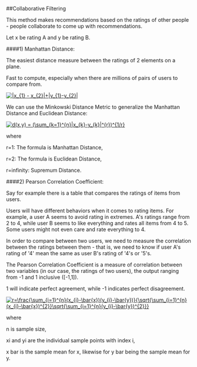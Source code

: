 ##Collaborative Filtering


This method makes recommendations based on the ratings of other people - people collaborate to come up with recommendations. 

Let x be rating A and y be rating B.


####1) Manhattan Distance:

The easiest distance measure between the ratings of 2 elements on a plane.

Fast to compute, especially when there are millions of pairs of users to compare from.

<a href="https://www.codecogs.com/eqnedit.php?latex=|x_{1}&space;-&space;x_{2}|&plus;|y_{1}-y_{2}|" target="_blank"><img src="https://latex.codecogs.com/gif.latex?|x_{1}&space;-&space;x_{2}|&plus;|y_{1}-y_{2}|" title="|x_{1} - x_{2}|+|y_{1}-y_{2}|" /></a>


We can use the Minkowski Distance Metric to generalize the Manhattan Distance and Euclidean Distance:

<a href="https://www.codecogs.com/eqnedit.php?latex=d(x,y)&space;=&space;(\sum_{k=1}^{n}|x_{k}-y_{k}|^{r})^{1/r}" target="_blank"><img src="https://latex.codecogs.com/gif.latex?d(x,y)&space;=&space;(\sum_{k=1}^{n}|x_{k}-y_{k}|^{r})^{1/r}" title="d(x,y) = (\sum_{k=1}^{n}|x_{k}-y_{k}|^{r})^{1/r}" /></a>

where

r=1: The formula is Manhattan Distance,

r=2: The formula is Euclidean Distance,

r=infinity: Supremum Distance.


####2) Pearson Correlation Coefficient:

Say for example there is a table that compares the ratings of items from users.

Users will have different behaviors when it comes to rating items. For example, a user A seems to avoid rating in extremes. A's ratings range from 2 to 4, while user B seems to like everything and rates all items from 4 to 5. Some users might not even care and rate everything to 4.

In order to compare between two users, we need to measure the correlation between the ratings between them - that is, we need to know if user A's rating of '4' mean the same as user B's rating of '4's or '5's.

The Pearson Correlation Coefficient is a measure of correlation between two variables (in our case, the ratings of two users), the output ranging from -1 and 1 inclusive ([-1,1]).

1 will indicate perfect agreement, while -1 indicates perfect disagreement.

<a href="https://www.codecogs.com/eqnedit.php?latex=r=\frac{\sum_{i=1}^{n}(x_{i}-\bar{x})(y_{i}-\bar{y})}{\sqrt{\sum_{i=1}^{n}(x_{i}-\bar{x})^{2}}\sqrt{\sum_{i=1}^{n}(y_{i}-\bar{y})^{2}}}" target="_blank"><img src="https://latex.codecogs.com/gif.latex?r=\frac{\sum_{i=1}^{n}(x_{i}-\bar{x})(y_{i}-\bar{y})}{\sqrt{\sum_{i=1}^{n}(x_{i}-\bar{x})^{2}}\sqrt{\sum_{i=1}^{n}(y_{i}-\bar{y})^{2}}}" title="r=\frac{\sum_{i=1}^{n}(x_{i}-\bar{x})(y_{i}-\bar{y})}{\sqrt{\sum_{i=1}^{n}(x_{i}-\bar{x})^{2}}\sqrt{\sum_{i=1}^{n}(y_{i}-\bar{y})^{2}}}" /></a>

where 

n is sample size,

xi and yi are the individual sample points with index i,

x bar is the sample mean for x, likewise for y bar being the sample mean for y.